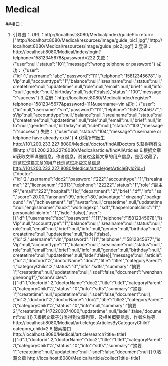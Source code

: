 Medical
======

##接口：
1. 引导图：
	URL：http://localhost:8080/Medical/index/guidePic 
	return:["http://localhost:8080/Medical/resources/image/guide_pic1.jpg","http://localhost:8080/Medical/resources/image/guide_pic2.jpg"]
2.登录：http://localhost:8080/Medical/index/login?telphone=15812345678&password=222
失败：
{"user":null,"status":"101","message":"wrong telphone or password"}	
成功：
{"user":{"id":1,"username":"abc","password":"111","telphone":"15812345678","isVip":null,"accounttype":"1","balance":null,"isrealname":null,"status":null,"createtime":null,"updatetime":null,"role":null,"email":null,"brief":null,"info":null,"gender":null,"birthday":null,"isdel":false},"status":"100","message":"success"}
3.注册：http://localhost:8080/Medical/index/register?telphone=15812345677&password=111&username=vin
成功：{"user":{"id":null,"username":"vin","password":"111","telphone":"15812345677","isVip":null,"accounttype":null,"balance":null,"isrealname":null,"status":null,"createtime":null,"updatetime":null,"role":null,"email":null,"brief":null,"info":null,"gender":null,"birthday":null,"isdel":null},"status":"103","message":"success"}
失败：
{"user":null,"status":"104","message":"username or telphone have already exist"}
4.获得所有医生http://101.200.233.227:8080/Medical/doctor/findAllDoctors
5.获得所有文章http://101.200.233.227:8080/Medical/article/findAllArticles
6.根据文章id获取文章详细信息，作者信息，浏览过这篇文章的用户信息，是否收藏了，浏览过这篇文章的用户还浏览过那些文章信息
http://101.200.233.227:8080/Medical/article/getArticleById?id=1
{"doctor":{"id":2,"username":"doc2","password":"222","accounttype":"1","isrealname":"2","licensenum":"2313","telphone":"22222","status":"1","role":"副主任","email":"222","hospital":"11q","department":"2","brief":"df","info":"ss","score":20.00,"fansnum":99,"price":80,"advantage":"xinzang","background":"w","achievement":"sf","avatar":null,"createtime":null,"updatetime":null,"englishname":"suck","workingexp":"sdf","haspersonalclinic":"1","personalclinicinfo":"f","isdel":false},"user":[{"id":1,"username":"abc","password":"111","telphone":"15812345678","isVip":null,"accounttype":"1","balance":null,"isrealname":null,"status":null,"role":null,"email":null,"brief":null,"info":null,"gender":null,"birthday":null,"createtime":null,"updatetime":null,"isdel":false},{"id":2,"username":"vin","password":"111","telphone":"15812345677","isVip":null,"accounttype":"1","balance":null,"isrealname":null,"status":null,"role":null,"email":null,"brief":null,"info":null,"gender":null,"birthday":null,"createtime":null,"updatetime":null,"isdel":false}],"message":null,"article":{"id":1,"doctorid":2,"doctorName":"doc2","title":"title1","categoryParent":1,"categoryChild":2,"status":"0","info":"sdfs","summary":"摘要1","createtime":null,"updatetime":null,"isdel":false,"document":"wenzhangneirong1"},"scanAricles":[{"id":1,"doctorid":2,"doctorName":"doc2","title":"title1","categoryParent":1,"categoryChild":2,"status":"0","info":"sdfs","summary":"摘要1","createtime":null,"updatetime":null,"isdel":false,"document":null},{"id":2,"doctorid":2,"doctorName":"doc2","title":"title2","categoryParent":1,"categoryChild":2,"status":"0","info":null,"summary":"摘要2","createtime":1472200074000,"updatetime":null,"isdel":false,"document":null}]}
7.根据文章子分类得到文章列表，及相关概要信息，作者名称等
http://localhost:8080/Medical/article/getArticlesByCategoryChild?category_child=2
8.搜索接口
http://localhost:8080/Medical/article/search?title=title1
[{"id":1,"doctorid":2,"doctorName":"doc2","title":"title1","categoryParent":1,"categoryChild":2,"status":"0","info":"sdfs","summary":"摘要1","createtime":null,"updatetime":null,"isdel":false,"document":null}]
9.收藏文章
http://localhost:8080/Medical/article/collect?title=title1

